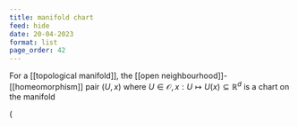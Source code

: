 ```yaml
---
title: manifold chart
feed: hide
date: 20-04-2023
format: list
page_order: 42
---
```



For a [[topological manifold]], the [[open neighbourhood]]-[[homeomorphism]] pair $(U,x)$ where $U\in\mathcal O, x:U\mapsto U(x)\subseteq\mathbb R^d$ is a chart on the manifold

\(